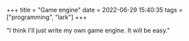 +++
title = "Game engine"
date = 2022-06-29 15:40:35
tags = ["programming", "lark"]
+++

"I think I'll just write my own game engine. It will be easy."
